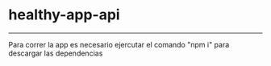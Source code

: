 # healthy-app-api
---
Para correr la app es necesario ejercutar el comando "npm i" para descargar las dependencias
